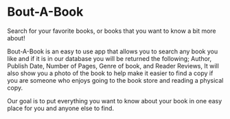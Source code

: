 # Bout-A-Book
Search for your favorite books, or books that you want to know a bit more about!


Bout-A-Book is an easy to use app that allows you to search any book you like and if it is in our database you will be returned the following;
Author,
Publish Date,
Number of Pages,
Genre of book,
and Reader Reviews,
It will also show you a photo of the book to help make it easier to find a copy if you are someone who enjoys going to the book store and reading a physical copy.

Our goal is to put everything you want to know about your book in one easy place for you and anyone else to find.
